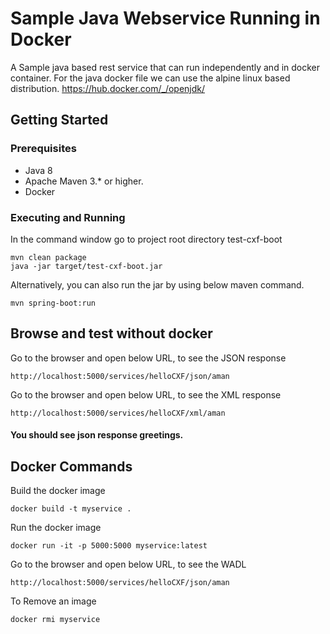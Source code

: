 # Sample Java Webservice Running in Docker

A Sample java based rest service that can run independently and in docker container.
For the java docker file we can use the alpine linux based distribution.
https://hub.docker.com/_/openjdk/

## Getting Started

### Prerequisites

* Java 8
* Apache Maven 3.* or higher.
* Docker

### Executing and Running

In the command window go to project root directory test-cxf-boot

```
mvn clean package
java -jar target/test-cxf-boot.jar

```
Alternatively, you can also run  the jar by using below maven command.

```
mvn spring-boot:run
```

## Browse and test without docker

Go to the browser and open below URL, to see the JSON response
```
http://localhost:5000/services/helloCXF/json/aman
```

Go to the browser and open below URL, to see the XML response
```
http://localhost:5000/services/helloCXF/xml/aman
```
#### You should see json response greetings.

## Docker Commands
Build the docker image
```
docker build -t myservice .

```
Run the docker image
```
docker run -it -p 5000:5000 myservice:latest
```
Go to the browser and open below URL, to see the WADL
 ```
http://localhost:5000/services/helloCXF/json/aman

```

To Remove an image
```
docker rmi myservice
```
